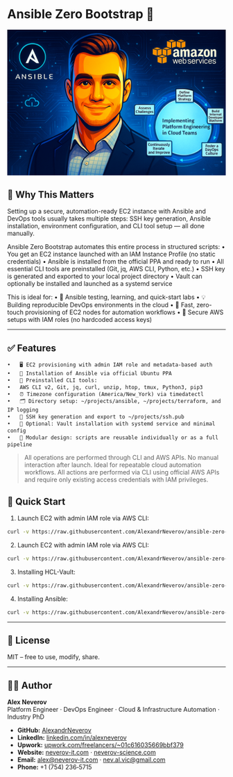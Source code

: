 #  Ansible Zero Bootstrap 🚀

![Admin Terraform Bootstrap EC2 Demo](https://raw.githubusercontent.com/AlexandrNeverov/ansible-zero-node/main/image.png)

## 🚀 Why This Matters

Setting up a secure, automation-ready EC2 instance with Ansible and DevOps tools usually takes multiple steps: SSH key generation, Ansible installation, environment configuration, and CLI tool setup — all done manually.

Ansible Zero Bootstrap automates this entire process in structured scripts:
	•	You get an EC2 instance launched with an IAM Instance Profile (no static credentials)
	•	Ansible is installed from the official PPA and ready to run
	•	All essential CLI tools are preinstalled (Git, jq, AWS CLI, Python, etc.)
	•	SSH key is generated and exported to your local project directory
	•	Vault can optionally be installed and launched as a systemd service

This is ideal for:
	•	🧪 Ansible testing, learning, and quick-start labs
	•	💡 Building reproducible DevOps environments in the cloud
	•	🔁 Fast, zero-touch provisioning of EC2 nodes for automation workflows
	•	🔐 Secure AWS setups with IAM roles (no hardcoded access keys)

---

## ✅ Features

	•	🖥️ EC2 provisioning with admin IAM role and metadata-based auth
	•	🔧 Installation of Ansible via official Ubuntu PPA
	•	🧰 Preinstalled CLI tools:
	•	AWS CLI v2, Git, jq, curl, unzip, htop, tmux, Python3, pip3
	•	⏰ Timezone configuration (America/New_York) via timedatectl
	•	🗂️ Directory setup: ~/projects/ansible, ~/projects/terraform, and IP logging
	•	🔑 SSH key generation and export to ~/projects/ssh.pub
	•	🔐 Optional: Vault installation with systemd service and minimal config
	•	🧱 Modular design: scripts are reusable individually or as a full pipeline

> All operations are performed through CLI and AWS APIs. No manual interaction after launch. Ideal for repeatable cloud automation workflows.
> All actions are performed via CLI using official AWS APIs and require only existing access credentials with IAM privileges.

## 🚀 Quick Start

1. Launch EC2 with admin IAM role via AWS CLI:
```bash
curl -v https://raw.githubusercontent.com/AlexandrNeverov/ansible-zero-node/refs/heads/main/boot/create_zero_node_aws.sh | bach -
```

2. Launch EC2 with admin IAM role via AWS CLI:
```bash
curl -v https://raw.githubusercontent.com/AlexandrNeverov/ansible-zero-node/refs/heads/main/boot/setup_zero_node_tools.sh | bach -
```

3. Installing HCL-Vault:
```bash
curl -v https://raw.githubusercontent.com/AlexandrNeverov/ansible-zero-node/refs/heads/main/boot/hcl_vault.sh | bach -
```

4. Installing Ansible:
```bash
curl -v https://raw.githubusercontent.com/AlexandrNeverov/ansible-zero-node/refs/heads/main/boot/setup_zero_ansible.sh | bach -
```

---

## 📄 License

MIT – free to use, modify, share.

---

## 👨‍💻 Author

**Alex Neverov**  
Platform Engineer · DevOps Engineer · Cloud & Infrastructure Automation · Industry PhD

- **GitHub:** [AlexandrNeverov](https://github.com/AlexandrNeverov)  
- **LinkedIn:** [linkedin.com/in/alexneverov](https://www.linkedin.com/in/alexneverov)  
- **Upwork:** [upwork.com/freelancers/~01c616035669bbf379](https://www.upwork.com/freelancers/~01c616035669bbf379)  
- **Website:** [neverov-it.com](https://neverov-it.com) · [neverov-science.com](https://neverov-science.com)  
- **Email:** [alex@neverov-it.com](mailto:alex@neverov-it.com) · [nev.al.vic@gmail.com](mailto:nav.al.vic@.com)
- **Phone:** +1 (754) 236‑5715
